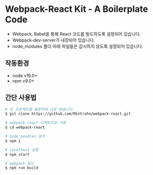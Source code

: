 # Webpack-React Kit - A Boilerplate Code

- Webpack, Babel을 통해 React 코드를 빌드하도록 설정되어 있습니다.
- Webpack-dev-server가 내장되어 있습니다.
- node_modules 폴더 아래 파일들은 감시하지 않도록 설정되어 있습니다.

## 작동환경

- node v16.0+
- npm v9.0+

## 간단 사용법

```bash
# 이 프로젝트를 클론하여 다운 받습니다.
$ git clone https://github.com/MinCrohn/webpack-react.git

# webpack-react 디렉토리로 이동
$ cd webpack-react

# node_moudles 설치
$ npm i

# localhost 실행
$ npm start

# webpack 빌드
$ npm run build
```
